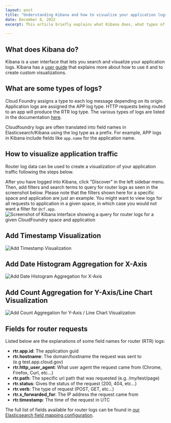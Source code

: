 ```yaml
---
layout: post
title: "Understanding Kibana and how to visualize your application logs"
date: December 8, 2022
excerpt: This article briefly explains what Kibana does, what types of logs are available in Kibana, and how to create log visualizations in Kibana.

---
```


## What does Kibana do?

Kibana is a user interface that lets you search and visualize your application logs. Kibana has a [user guide](https://www.elastic.co/guide/en/kibana/current/index.html) that explains more about how to use it and to create custom visualizations.

## What are some types of logs?

Cloud Foundry assigns a type to each log message depending on its origin. Application logs are assigned the APP log type.  HTTP requests being routed to an app will produce the RTR log type. The various types of logs are listed in the documentation [here](https://docs.cloudfoundry.org/devguide/deploy-apps/streaming-logs.html#format).

Cloudfoundry logs are often translated into field names in Elasticsearch/Kibana using the log type as a prefix. For example, APP logs in Kibana include fields like `app.name` for the application name.

## How to visualize application traffic

Router log data can be used to create a visualization of your application traffic following the steps below. 

After you have logged into Kibana, click "Discover" in the left sidebar menu. Then, add filters and search terms to query for router logs as seen in the screenshot below. Please note that the filters shown here for a specific space and application are just an example. You might want to view logs for all requests to application in a given space, in which case you would not want a filter for `@cf.app`.  
![Screenshot of Kibana interface showing a query for router logs for a given CloudFoundry space and application](https://user-images.githubusercontent.com/104385372/207403558-68266274-af72-43e1-b869-c9ad1805adca.png)

## Add Timestamp Visualization
![Add Timestamp Visualization](https://user-images.githubusercontent.com/104385372/207403643-d2aa8bb8-702b-4aee-a028-baa7caf25fee.png)

## Add Date Histogram Aggregation for X-Axis
![Add Date Histogram Aggregation for X-Axis](https://user-images.githubusercontent.com/104385372/207403718-60e70970-7dd4-452f-9d57-8c2230a5c450.png)

## Add Count Aggregation for Y-Axis/Line Chart Visualization
![Add Count Aggregation for Y-Axis / Line Chart Visualization](https://user-images.githubusercontent.com/104385372/207403815-9f98ff91-6c1a-4f87-97ea-bd60e285ec49.png)


## Fields for router requests

Listed below are the explanations of some field names for router (RTR) logs:

* **rtr.app.id**: The application guid
* **rtr.hostname**: The domain/hostname the request was sent to (e.g test.app.cloud.gov)
* **rtr.http_user_agent**: What user agent the request came from (Chrome, Firefox, Curl, etc…)
* **rtr.path**: The specific url path that was requested (e.g. /my/test/page)
* **rtr.status**: Gives the status of the request (200, 404, etc…)
* **rtr.verb**: The type of request (POST, GET, etc...)
* **rtr.x_forwarded_for**: The IP address the request came from
* **rtr.timestamp**: The time of the request in UTC

The full list of fields available for router logs can be found in [our Elasticsearch field mapping configuration](https://github.com/cloud-gov/logsearch-for-cloudfoundry/blob/develop/jobs/elasticsearch-config-lfc/templates/component-index-mappings-app.json.erb#L38).
